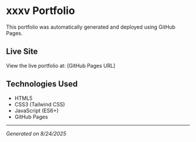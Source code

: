# xxxv Portfolio

This portfolio was automatically generated and deployed using GitHub Pages.

## Live Site
View the live portfolio at: [GitHub Pages URL]

## Technologies Used
- HTML5
- CSS3 (Tailwind CSS)
- JavaScript (ES6+)
- GitHub Pages

---

*Generated on 8/24/2025*